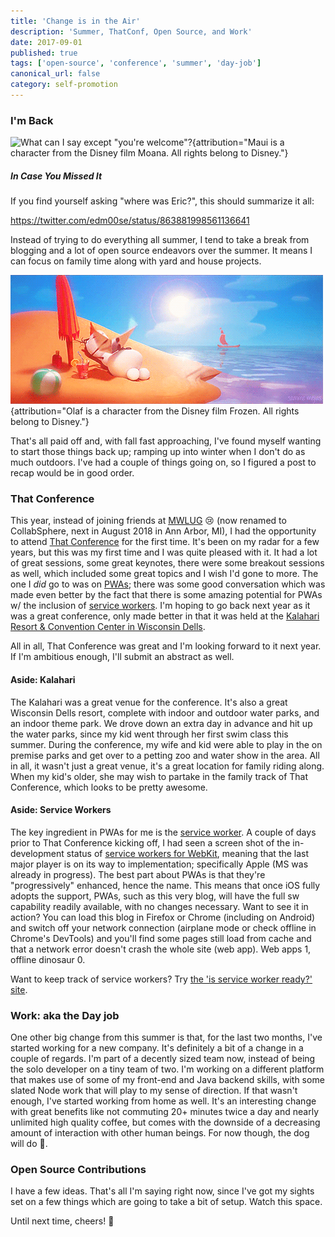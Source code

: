 ```yaml
---
title: 'Change is in the Air'
description: 'Summer, ThatConf, Open Source, and Work'
date: 2017-09-01
published: true
tags: ['open-source', 'conference', 'summer', 'day-job']
canonical_url: false
category: self-promotion
---
```


### I'm Back

 ![What can I say except "you're welcome"?](./images/MauiYoureWelcome.gif){attribution="Maui is a character from the Disney film Moana. All rights belong to Disney."}

##### In Case You Missed It

If you find yourself asking "where was Eric?", this should summarize it all:

https://twitter.com/edm00se/status/863881998561136641

Instead of trying to do everything all summer, I tend to take a break from blogging and a lot of open source endeavors over the summer. It means I can focus on family time along with yard and house projects.

![Ah... Summer](./images/Olaf_summer.gif){attribution="Olaf is a character from the Disney film Frozen. All rights belong to Disney."}

That's all paid off and, with fall fast approaching, I've found myself wanting to start those things back up; ramping up into winter when I don't do as much outdoors. I've had a couple of things going on, so I figured a post to recap would be in good order.

### That Conference

This year, instead of joining friends at [MWLUG][mwlug-url] 😢 (now renamed to CollabSphere, next in August 2018 in Ann Arbor, MI), I had the opportunity to attend [That Conference][that-conf-url] for the first time. It's been on my radar for a few years, but this was my first time and I was quite pleased with it. It had a lot of great sessions, some great keynotes, there were some breakout sessions as well, which included some great topics and I wish I'd gone to more. The one I _did_ go to was on [PWAs][pwa-url]; there was some good conversation which was made even better by the fact that there is some amazing potential for PWAs w/ the inclusion of [service workers][service-workers-url]. I'm hoping to go back next year as it was a great conference, only made better in that it was held at the [Kalahari Resort & Convention Center in Wisconsin Dells][kalahari-url].

All in all, That Conference was great and I'm looking forward to it next year. If I'm ambitious enough, I'll submit an abstract as well.

#### Aside: Kalahari

The Kalahari was a great venue for the conference. It's also a great Wisconsin Dells resort, complete with indoor and outdoor water parks, and an indoor theme park. We drove down an extra day in advance and hit up the water parks, since my kid went through her first swim class this summer. During the conference, my wife and kid were able to play in the on premise parks and get over to a petting zoo and water show in the area. All in all, it wasn't just a great venue, it's a great location for family riding along. When my kid's older, she may wish to partake in the family track of That Conference, which looks to be pretty awesome.

#### Aside: Service Workers

The key ingredient in PWAs for me is the [service worker][service-worker-api]. A couple of days prior to That Conference kicking off, I had seen a screen shot of the in-development status of [service workers for WebKit][webkit-sw-status], meaning that the last major player is on its way to implementation; specifically Apple (MS was already in progress). The best part about PWAs is that they're "progressively" enhanced, hence the name. This means that once iOS fully adopts the support, PWAs, such as this very blog, will have the full sw capability readily available, with no changes necessary. Want to see it in action? You can load this blog in Firefox or Chrome (including on Android) and switch off your network connection (airplane mode or check offline in Chrome's DevTools) and you'll find some pages still load from cache and that a network error doesn't crash the whole site (web app). Web apps 1, offline dinosaur 0.

Want to keep track of service workers? Try [the 'is service worker ready?' site][is-sw-ready].

### Work: aka the Day job

One other big change from this summer is that, for the last two months, I've started working for a new company. It's definitely a bit of a change in a couple of regards. I'm part of a decently sized team now, instead of being the solo developer on a tiny team of two. I'm working on a different platform that makes use of some of my front-end and Java backend skills, with some slated Node work that will play to my sense of direction. If that wasn't enough, I've started working from home as well. It's an interesting change with great benefits like not commuting 20+ minutes twice a day and nearly unlimited high quality coffee, but comes with the downside of a decreasing amount of interaction with other human beings. For now though, the dog will do 🐶.

### Open Source Contributions

I have a few ideas. That's all I'm saying right now, since I've got my sights set on a few things which are going to take a bit of setup. Watch this space.

Until next time, cheers! 🍻

[that-conf-url]: https://www.thatconference.com/
[pwa-url]: https://developers.google.com/web/progressive-web-apps/
[service-workers-url]: https://webkit.org/status/#specification-service-workers
[kalahari-url]: https://book.kalahariresorts.com/wisconsin/
[webkit-sw-status]: https://webkit.org/status/#specification-service-workers
[fetch-api-url]: https://developer.mozilla.org/en-US/docs/Web/API/Fetch_API
[service-worker-api]: https://developer.mozilla.org/en-US/docs/Web/API/Service_Worker_API
[is-sw-ready]: https://jakearchibald.github.io/isserviceworkerready/
[mwlug-url]: https://www.mwlug.com/
